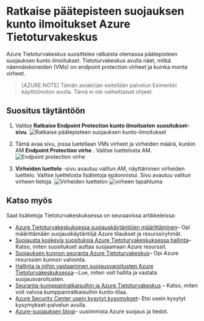 <properties
   pageTitle="Ratkaise päätepisteen suojauksen kunto ilmoitukset Azure Tietoturvakeskus | Microsoft Azure"
   description="Tässä asiakirjassa kerrotaan, miten Azure Tietoturvakeskus suositus **ratkaista Endpoint Protection kunto ilmoitusten**täytäntöön."
   services="security-center"
   documentationCenter="na"
   authors="TerryLanfear"
   manager="MBaldwin"
   editor=""/>

<tags
   ms.service="security-center"
   ms.devlang="na"
   ms.topic="article"
   ms.tgt_pltfrm="na"
   ms.workload="na"
   ms.date="07/29/2016"
   ms.author="terrylan"/>

# <a name="resolve-endpoint-protection-health-alerts-in-azure-security-center"></a>Ratkaise päätepisteen suojauksen kunto ilmoitukset Azure Tietoturvakeskus

Azure Tietoturvakeskus suosittelee ratkaista olemassa päätepisteen suojauksen kunto ilmoitukset.  Tietoturvakeskus avulla näet, mitkä näennäiskoneiden (VMs) on endpoint protection virheet ja kuinka monta virheet.

> [AZURE.NOTE] Tämän asiakirjan esitellään palvelun Esimerkki käyttöönoton avulla. Tämä ei ole vaiheittaiset ohjeet.

## <a name="implement-the-recommendation"></a>Suositus täytäntöön

1. Valitse **Ratkaise Endpoint Protection kunto ilmoitusten** **suositukset-sivu**.
![Ratkaise päätepisteen suojauksen kunto-ilmoitukset][1]

2. Tämä avaa sivu, jossa luetellaan VMs virheet ja virheiden määrä, kunkin AM **Endpoint Protection virhe** . Valitse luettelosta AM.
![Endpoint protection virhe][2]

3. **Virheiden luettelo** -sivu avautuu valitun AM, näyttäminen virheiden luettelo. Valitse luettelosta lisätietoja epäonnistui. Sivu avautuu valitun virheen tietoja.
![Virheiden luettelon][3]
  ![virheen tapahtuma][4]

## <a name="see-also"></a>Katso myös

Saat lisätietoja Tietoturvakeskuksessa on seuraavissa artikkeleissa:

- [Azure Tietoturvakeskuksessa suojauskäytäntöjen määrittäminen](security-center-policies.md)– Opi määrittämään suojauskäytäntöjä Azure tilaukset ja resurssiryhmät.
- [Suojausta koskevia suosituksia Azure Tietoturvakeskuksessa hallinta](security-center-recommendations.md)– Katso, miten suositukset auttaa suojaamaan Azure resurssit.
- [Suojauksen kunnon seuranta Azure Tietoturvakeskus](security-center-monitoring.md)– Opi Azure resurssien kunnon valvonta.
- [Hallinta ja niihin vastaaminen suojausvaroitusten Azure Tietoturvakeskuksessa](security-center-managing-and-responding-alerts.md)--Lue, miten voit hallita ja vastata suojausvaroitusten.
- [Seuranta-kumppaniratkaisuihin ja Azure Tietoturvakeskus](security-center-partner-solutions.md) – Katso, miten voit valvoa kumppaniratkaisuihin kunto-tilaa.
- [Azure Security Center usein kysytyt kysymykset](security-center-faq.md)– Etsi usein kysytyt kysymykset-palvelun avulla.
- [Azure-suojauksen blogi](http://blogs.msdn.com/b/azuresecurity/)– uusimmista Azure suojaus ja tiedot.

<!--Image references-->
[1]: ./media/security-center-resolve-endpoint-protection/resolve-endpoint-protection.png
[2]: ./media/security-center-resolve-endpoint-protection/endpoint-protection-failure.png
[3]: ./media/security-center-resolve-endpoint-protection/failure-list.png
[4]: ./media/security-center-resolve-endpoint-protection/failure-event.png
